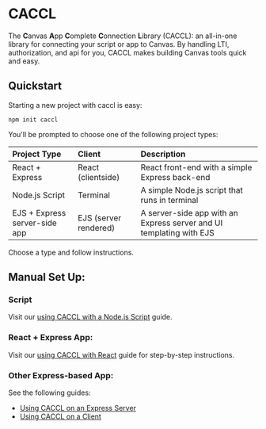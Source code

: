 # CACCL
The **C**anvas **A**pp **C**omplete **C**onnection **L**ibrary (CACCL): an all-in-one library for connecting your script or app to Canvas. By handling LTI, authorization, and api for you, CACCL makes building Canvas tools quick and easy.

## Quickstart

Starting a new project with caccl is easy:

`npm init caccl`

You'll be prompted to choose one of the following project types:

Project Type | Client | Description
:--- | :--- | :---
React + Express | React (clientside) | React front-end with a simple Express back-end
Node.js Script | Terminal |  A simple Node.js script that runs in terminal
EJS + Express server-side app | EJS (server rendered) | A server-side app with an Express server and UI templating with EJS

Choose a type and follow instructions.

## Manual Set Up:

### Script

Visit our [using CACCL with a Node.js Script](https://github.com/harvard-edtech/caccl/blob/master/docs/script.md) guide.

### React + Express App:

Visit our [using CACCL with React](https://github.com/harvard-edtech/caccl/blob/master/docs/react.md) guide for step-by-step instructions.

### Other Express-based App:

See the following guides:

- [Using CACCL on an Express Server](https://github.com/harvard-edtech/caccl/blob/master/docs/server.md)
- [Using CACCL on a Client](https://github.com/harvard-edtech/caccl/blob/master/docs/client.md)
